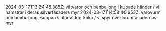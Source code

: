 2024-03-17T13:24:45.385Z: våtvaror och benbuljong i kupade händer / vi hamstrar i deras silverfasaders myr
2024-03-17T14:58:40.953Z: varovurm och benbuljong, soppan slutar aldrig koka / vi spyr över kromfasadernas myr